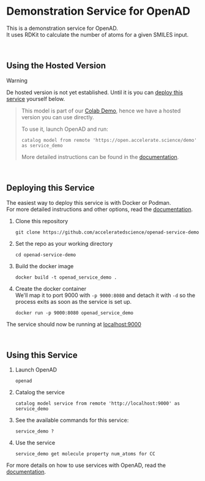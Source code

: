 # Demonstration Service for OpenAD

This is a demonstration service for OpenAD.  
It uses RDKit to calculate the number of atoms for a given SMILES input.

<br>

## Using the Hosted Version

> [!WARNING]  
> De hosted version is not yet established. Until it is you can [deploy this service](#deploying-this-service) yourself below.

> This model is part of our [Colab Demo](https://colab.research.google.com/drive/15iizKPQ9hJ-yexegI1MNpeoqinb6C5-V#scrollTo=BiBWGQAxnhJh), hence we have a hosted version you can use directly.
> 
> To use it, launch OpenAD and run:
> 
> ```shell
> catalog model from remote 'https://open.accelerate.science/demo' as service_demo
> ```
> 
> More detailed instructions can be found in the [documentation](https://openad.accelerate.science/docs/model-service/deploying-models/#spinning-up-a-service).

<br>

## Deploying this Service

The easiest way to deploy this service is with Docker or Podman.  
For more detailed instructions and other options, read the [documentation](https://openad.accelerate.science/docs/model-service/deploying-models).

1. Clone this repository
    
    ```shell
    git clone https://github.com/acceleratedscience/openad-service-demo
    ```

2. Set the repo as your working directory
    
    ```shell
    cd openad-service-demo
    ```

1. Build the docker image
    
    ```shell
    docker build -t openad_service_demo .
    ```

2. Create the docker container  
    We'll map it to port 9000 with `-p 9000:8080` and detach it with `-d` so the process exits as soon as the service is set up.
    
    ```
    docker run -p 9000:8080 openad_service_demo
    ```

The service should now be running at [localhost:9000](http://localhost:9000)

<br>

## Using this Service

1. Launch OpenAD

    ```shell
    openad
    ```

2. Catalog the service

    ```shell
    catalog model service from remote 'http://localhost:9000' as service_demo
    ```

3. See the available commands for this service:

    ```shell
    service_demo ?
    ```

4. Use the service

    ```shell
    service_demo get molecule property num_atoms for CC
    ```

For more details on how to use services with OpenAD, read the [documentation](https://openad.accelerate.science/docs/model-service).
